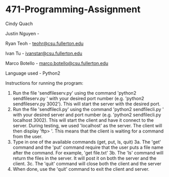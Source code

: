 # 471-Programming-Assignment

Cindy Quach

Justin Nguyen - 

Ryan Teoh - teohr@csu.fullerton.edu

Ivan Tu - ivanstar@csu.fullerton.edu

Marco Botello - marco.botello@csu.fullerton.edu

Language used - Python2

Instructions for running the program:

1. Run the file 'sendfileserv.py' using the command 'python2 sendfileserv.py ' with your desired port number (e.g. 'python2 sendfileserv.py 3002'). This will start the server with the desired port.
2. Run the file 'sendfilecli.py' using the command 'python2 sendfilecli.py ' with your desired server and port number (e.g. 'python2 sendfilecli.py localhost 3002). This will start the client and have it connect to the server. During testing, we used 'localhost' as the server. The client will then display 'ftp> '. This means that the client is waiting for a command from the user.
3. Type in one of the available commands (get, put, ls, quit) 3a. The 'get' command and the 'put' command require that the user puts a file name after the command. For example, 'get file.txt' 3b. The 'ls' command will return the files in the server. It will post it on both the server and the client. 3c. The 'quit' command will close both the client and the server
4. When done, use the 'quit' command to exit the client and server.
